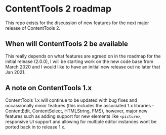 # ContentTools 2 roadmap

This repo exists for the discussion of new features for the next major release of ContentTools 2. 

## When will ContentTools 2 be available

This really depends on what features are agreed on in the roadmap for the initial release (2.0.0), I will be starting work on the new code base from March 2020 and I would like to have an initial new release out no later that Jan 2021.

## A note on ContentTools 1.x

ContentTools 1.x will continue to be updated with bug fixes and occassionally minor features (this includes the associated 1.x libraries - ContentEdit, ContentSelect, HTMLString, FMS), however, major new features such as adding support for new elements like `<picture>`, responsive UI support and allowing for multiple editor instances wont be ported back in to release 1.x.

